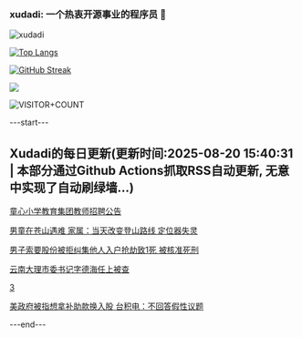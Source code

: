 ### xudadi: 一个热衷开源事业的程序员 👋

![xudadi](https://github-readme-stats-git-masterorgs-github-readme-stats-team.vercel.app/api?username=xudadi)

[![Top Langs](https://github-readme-stats.vercel.app/api/top-langs/?username=xudadi)](https://github.com/anuraghazra/github-readme-stats)

[![GitHub Streak](https://streak-stats.demolab.com?user=xudadi&locale=zh_Hans)](https://git.io/streak-stats)

![](https://raw.githubusercontent.com/xudadi/xudadi/main/assets/github-contribution-grid-snake.svg)

![VISITOR+COUNT](https://komarev.com/ghpvc/?username=xudadi&label=VISITOR+COUNT)


---start---

## Xudadi的每日更新(更新时间:2025-08-20 15:40:31 | 本部分通过Github Actions抓取RSS自动更新, 无意中实现了自动刷绿墙...)

[童心小学教育集团教师招聘公告](https://www.gongkaoleida.com/article/2576138)

[男童在苍山遇难 家属：当天改变登山路线 定位器失灵](https://m.163.com/news/article/K7DJ38HH0514BE2Q.html)

[男子索要股份被拒纠集他人入户抢劫致1死 被核准死刑](https://m.163.com/news/article/K7DAM2OG051492T3.html)

[云南大理市委书记字德海任上被查](https://m.163.com/news/article/K7DFGFV5053469LG.html)

[3](https://m.163.com/touch/news/sub/domestic)

[美政府被指想拿补助款换入股 台积电：不回答假性议题](https://m.163.com/news/article/K7DEDB7O0514R9OJ.html)

---end---
